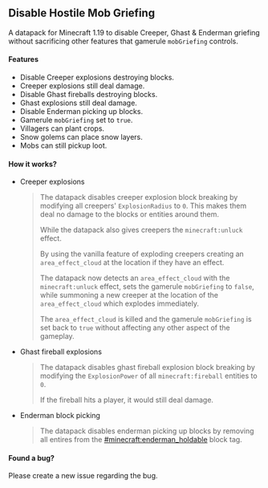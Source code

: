 ## Disable Hostile Mob Griefing

A datapack for Minecraft 1.19 to disable Creeper, Ghast & Enderman griefing without sacrificing other features that gamerule `mobGriefing` controls.

#### Features

- Disable Creeper explosions destroying blocks.
- Creeper explosions still deal damage.
- Disable Ghast fireballs destroying blocks.
- Ghast explosions still deal damage.
- Disable Enderman picking up blocks.
- Gamerule `mobGriefing` set to `true`.
- Villagers can plant crops.
- Snow golems can place snow layers.
- Mobs can still pickup loot.

#### How it works?

- Creeper explosions

    >The datapack disables creeper explosion block breaking by modifying all creepers' `ExplosionRadius` to `0`. This makes them deal no damage to the blocks or entities around them. 
    >
    > While the datapack also gives creepers the `minecraft:unluck` effect. 
    >
    > By using the vanilla feature of exploding creepers creating an `area_effect_cloud` at the location if they have an effect. 
    >
    >The datapack now detects an `area_effect_cloud` with the `minecraft:unluck` effect, sets the gamerule `mobGriefing` to `false`, while summoning a new creeper at the location of the `area_effect_cloud` which explodes immediately.
    >
    > The `area_effect_cloud` is killed and the gamerule `mobGriefing` is set back to `true` without affecting any other aspect of the gameplay.

- Ghast fireball explosions

    > The datapack disables ghast fireball explosion block breaking by modifying the `ExplosionPower` of all `minecraft:fireball` entities to `0`.
    >
    > If the fireball hits a player, it would still deal damage.

- Enderman block picking

    > The datapack disables enderman picking up blocks by removing all entires from the [#minecraft:enderman_holdable](./data/minecraft/tags/blocks/enderman_holdable.json) block tag.


#### Found a bug?

Please create a new issue regarding the bug.